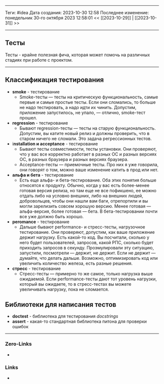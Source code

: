___
Теги: #idea 
Дата создания: 2023-10-30 12:58 
Последнее изменение: понедельник 30-го октября 2023 12:58:01
<< [[2023-10-29]] | [[2023-10-31]] >> 
___
## Тесты

Тесты - крайне полезная фича, которая может помочь на различных стадиях при работе с проектом.

---
## Классификация тестирования

- **smoke** - тестирование
	- Smoke-тесты — тесты на критическую функциональность, самые первые и самые простые тесты. Если они сломались, то больше не надо тестировать, а надо идти их чинить. Допустим, приложение запустилось, не упало, — отлично, smoke-тест прошел.
- **regression** - тестирование
	- Бывают regression-тесты — тесты на старую функциональность. Допустим, вы катите новый релиз и должны проверить, что в старом ничего не сломали. Это задача регрессионных тестов.
- i**nstallation и acceptance** - тестирование
	- Бывают тесты совместимости, тесты установки. Они проверяют, что у вас все корректно работает в разных ОС и разных версиях ОС, в разных браузера и разных версиях браузера.
	- Acceptance-тесты — приемочные тесты. Про них я уже говорила, они говорят о том, можно ваше изменение катить в прод или нет.
- **альфа и бета** - тестирование 
	- Есть еще альфа- и бета-тестирование. Оба этих понятия больше относятся к продукту. Обычно, когда у вас есть более-менее готовая версия релиза, но там еще не все пофикшено, ее можно отдать либо на условно внешних, либо на внешних людей, добровольцев, чтобы они нашли вам баги, отрепортили и вы могли зарелизить совсем хорошую версию. Менее готовая — альфа-версия, более готовая — бета. В бета-тестировании почти все уже должно быть хорошо.
- **peromance** - тестирование
	- Дальше бывают performance- и стресс-тесты, нагрузочное тестирование. Они проверяют, допустим, как ваше приложение держит нагрузку. Есть какой-то код. Вы посчитали, сколько у него будет пользователей, запросов, какой РПС, сколько будет приходить запросов в секунду. Проэмулировали эту ситуацию, запустили, посмотрели — держит, не держит. Если не держит — думайте, что делать дальше. Возможно, оптимизировать код или увеличить количество железа, есть разные решения.
- **стресс** - тестирование
	- Стресс-тесты — примерно то же самое, только нагрузка выше ожидаемой. Если performance-тесты дают тот уровень нагрузки, который вы ожидаете, то в стресс-тестах вы можете увеличивать нагрузку, пока не сломается.

## Библиотеки для написания тестов

- **doctest** - библиотека для тестирования *docstrings*
- **assert** - какая-то стандартная библиотека питона для проверки ошибок
___
### Zero-Links
- 

### Links
- 

